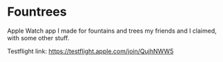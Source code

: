 # Fountrees

Apple Watch app I made for fountains and trees my friends and I claimed, with some other stuff.

Testflight link: https://testflight.apple.com/join/QujhNWW5

